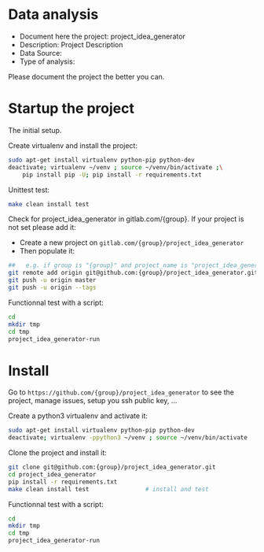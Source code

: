 # Data analysis
- Document here the project: project_idea_generator
- Description: Project Description
- Data Source:
- Type of analysis:

Please document the project the better you can.

# Startup the project

The initial setup.

Create virtualenv and install the project:
```bash
sudo apt-get install virtualenv python-pip python-dev
deactivate; virtualenv ~/venv ; source ~/venv/bin/activate ;\
    pip install pip -U; pip install -r requirements.txt
```

Unittest test:
```bash
make clean install test
```

Check for project_idea_generator in gitlab.com/{group}.
If your project is not set please add it:

- Create a new project on `gitlab.com/{group}/project_idea_generator`
- Then populate it:

```bash
##   e.g. if group is "{group}" and project_name is "project_idea_generator"
git remote add origin git@github.com:{group}/project_idea_generator.git
git push -u origin master
git push -u origin --tags
```

Functionnal test with a script:

```bash
cd
mkdir tmp
cd tmp
project_idea_generator-run
```

# Install

Go to `https://github.com/{group}/project_idea_generator` to see the project, manage issues,
setup you ssh public key, ...

Create a python3 virtualenv and activate it:

```bash
sudo apt-get install virtualenv python-pip python-dev
deactivate; virtualenv -ppython3 ~/venv ; source ~/venv/bin/activate
```

Clone the project and install it:

```bash
git clone git@github.com:{group}/project_idea_generator.git
cd project_idea_generator
pip install -r requirements.txt
make clean install test                # install and test
```
Functionnal test with a script:

```bash
cd
mkdir tmp
cd tmp
project_idea_generator-run
```
